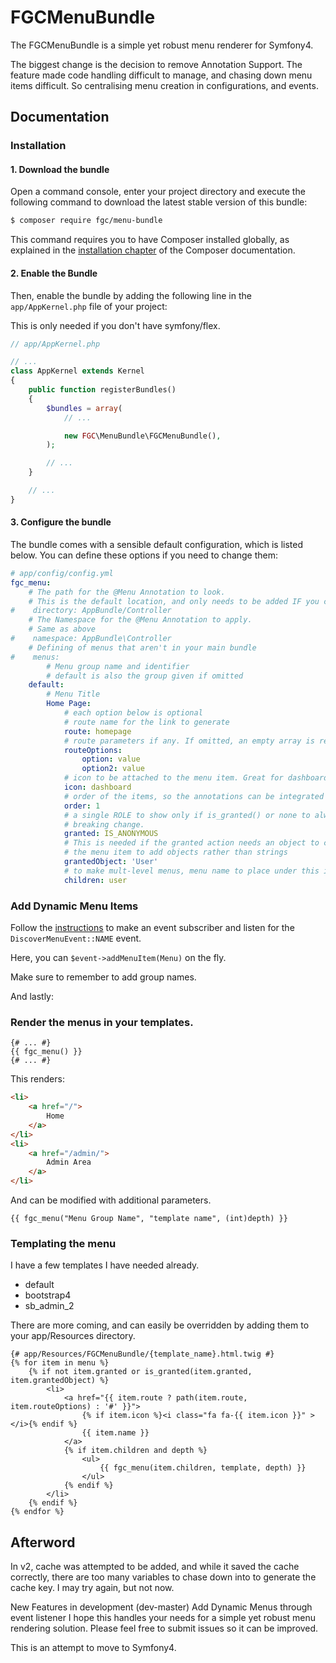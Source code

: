 # FGCMenuBundle
The FGCMenuBundle is a simple yet robust menu renderer for Symfony4.

The biggest change is the decision to remove Annotation Support. The feature made code handling difficult to manage, and
chasing down menu items difficult. So centralising menu creation in configurations, and events.
## Documentation
### Installation
#### 1. Download the bundle
Open a command console, enter your project directory and execute the following command to download the latest
stable version of this bundle:
```bash
$ composer require fgc/menu-bundle
```
This command requires you to have Composer installed globally, as explained in the 
[installation chapter](https://getcomposer.org/doc/00-intro.md) of the Composer documentation.
#### 2. Enable the Bundle
Then, enable the bundle by adding the following line in the ```app/AppKernel.php``` file of your project:

This is only needed if you don't have symfony/flex.
```php
// app/AppKernel.php

// ...
class AppKernel extends Kernel
{
    public function registerBundles()
    {
        $bundles = array(
            // ...

            new FGC\MenuBundle\FGCMenuBundle(),
        );

        // ...
    }

    // ...
}
```
#### 3. Configure the bundle
The bundle comes with a sensible default configuration, which is listed below. You can define these options 
if you need to change them:
```yaml
# app/config/config.yml
fgc_menu:
    # The path for the @Menu Annotation to look.
    # This is the default location, and only needs to be added IF you changed the base Bundle
#    directory: AppBundle/Controller
    # The Namespace for the @Menu Annotation to apply.
    # Same as above
#    namespace: AppBundle\Controller
    # Defining of menus that aren't in your main bundle
#    menus:
        # Menu group name and identifier
        # default is also the group given if omitted
    default:
        # Menu Title
        Home Page:
            # each option below is optional
            # route name for the link to generate
            route: homepage
            # route parameters if any. If omitted, an empty array is returned
            routeOptions: 
                option: value
                option2: value
            # icon to be attached to the menu item. Great for dashboards
            icon: dashboard
            # order of the items, so the annotations can be integrated smoothly
            order: 1
            # a single ROLE to show only if is_granted() or none to always show This was previously ROLE, and is a 
            # breaking change.
            granted: IS_ANONYMOUS
            # This is needed if the granted action needs an object to check against. You may need to dynamically add
            # the menu item to add objects rather than strings
            grantedObject: 'User'
            # to make mult-level menus, menu name to place under this item.
            children: user
```

### Add Dynamic Menu Items
Follow the [instructions](https://symfony.com/doc/3.4/components/event_dispatcher.html#using-event-subscribers) to make
an event subscriber and listen for the ``DiscoverMenuEvent::NAME`` event.

Here, you can ``$event->addMenuItem(Menu)`` on the fly.

Make sure to remember to add group names.

And lastly:
 
### Render the menus in your templates.

```twig
{# ... #}
{{ fgc_menu() }}
{# ... #}
```

This renders:

```html
<li>
    <a href="/">
        Home
    </a>
</li>
<li>
    <a href="/admin/">
        Admin Area
    </a>
</li>    
```
And can be modified with additional parameters.
```twig
{{ fgc_menu("Menu Group Name", "template name", (int)depth) }}
```
### Templating the menu
I have a few templates I have needed already.
* default
* bootstrap4
* sb_admin_2

There are more coming, and can easily be overridden by adding them to your app/Resources directory.
```twig
{# app/Resources/FGCMenuBundle/{template_name}.html.twig #}
{% for item in menu %}
    {% if not item.granted or is_granted(item.granted, item.grantedObject) %}
        <li>
            <a href="{{ item.route ? path(item.route, item.routeOptions) : '#' }}">
                {% if item.icon %}<i class="fa fa-{{ item.icon }}" ></i>{% endif %}
                {{ item.name }}
            </a>
            {% if item.children and depth %}
                <ul>
                    {{ fgc_menu(item.children, template, depth) }}
                </ul>
            {% endif %}
        </li>
    {% endif %}
{% endfor %}
```
## Afterword
In v2, cache was attempted to be added, and while it saved the cache correctly, there are too many variables to chase 
down into to generate the cache key. I may try again, but not now.

New Features in development (dev-master) Add Dynamic Menus through event listener 
I hope this handles your needs for a simple yet robust menu rendering solution. 
Please feel free to submit issues so it can be improved.

This is an attempt to move to Symfony4.